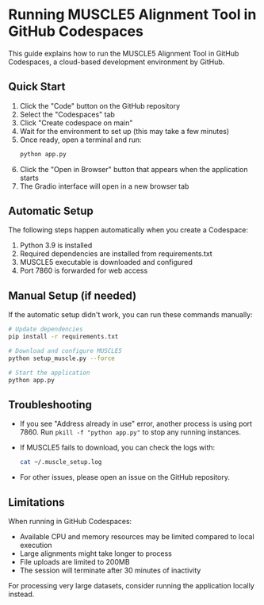 # Running MUSCLE5 Alignment Tool in GitHub Codespaces

This guide explains how to run the MUSCLE5 Alignment Tool in GitHub Codespaces, a cloud-based development environment by GitHub.

## Quick Start

1. Click the "Code" button on the GitHub repository
2. Select the "Codespaces" tab
3. Click "Create codespace on main"
4. Wait for the environment to set up (this may take a few minutes)
5. Once ready, open a terminal and run:
   ```bash
   python app.py
   ```
6. Click the "Open in Browser" button that appears when the application starts
7. The Gradio interface will open in a new browser tab

## Automatic Setup

The following steps happen automatically when you create a Codespace:

1. Python 3.9 is installed
2. Required dependencies are installed from requirements.txt
3. MUSCLE5 executable is downloaded and configured
4. Port 7860 is forwarded for web access

## Manual Setup (if needed)

If the automatic setup didn't work, you can run these commands manually:

```bash
# Update dependencies
pip install -r requirements.txt

# Download and configure MUSCLE5
python setup_muscle.py --force

# Start the application
python app.py
```

## Troubleshooting

- If you see "Address already in use" error, another process is using port 7860.
  Run `pkill -f "python app.py"` to stop any running instances.
  
- If MUSCLE5 fails to download, you can check the logs with:
  ```bash
  cat ~/.muscle_setup.log
  ```
  
- For other issues, please open an issue on the GitHub repository.

## Limitations

When running in GitHub Codespaces:

- Available CPU and memory resources may be limited compared to local execution
- Large alignments might take longer to process
- File uploads are limited to 200MB
- The session will terminate after 30 minutes of inactivity

For processing very large datasets, consider running the application locally instead.
